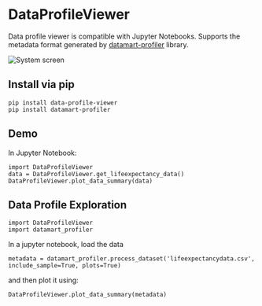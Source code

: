 # DataProfileViewer

Data profile viewer is compatible with Jupyter Notebooks. Supports the metadata format generated by [datamart-profiler](https://docs.auctus.vida-nyu.org/python/datamart-profiler.html#) library.

![System screen](https://github.com/soniacq/DataProfileVis/blob/master/imgs/data_profile_viewer.png)

## Install via pip

~~~~
pip install data-profile-viewer
pip install datamart-profiler
~~~~

## Demo

In Jupyter Notebook:
~~~~
import DataProfileViewer
data = DataProfileViewer.get_lifeexpectancy_data()
DataProfileViewer.plot_data_summary(data)
~~~~

## Data Profile Exploration

~~~~
import DataProfileViewer
import datamart_profiler
~~~~

In a jupyter notebook, load the data

~~~~
metadata = datamart_profiler.process_dataset('lifeexpectancydata.csv', include_sample=True, plots=True)
~~~~

and then plot it using:

~~~~
DataProfileViewer.plot_data_summary(metadata)
~~~~
